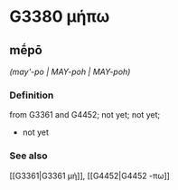 # G3380 μήπω

## mḗpō

_(may'-po | MAY-poh | MAY-poh)_

### Definition

from G3361 and G4452; not yet; not yet; 

- not yet

### See also

[[G3361|G3361 μή]], [[G4452|G4452 -πω]]

